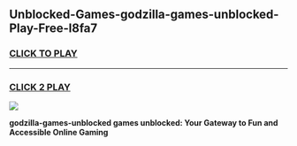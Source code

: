 
## Unblocked-Games-godzilla-games-unblocked-Play-Free-l8fa7
<h3>
<a href="https://premium76.site?title=godzilla-games-unblocked&ref=17A">CLICK TO PLAY</a></h3>
<hr>

<h3>
<a href="https://premium76.site?title=godzilla-games-unblocked&ref=17A">CLICK 2 PLAY</a>
  
</h3>

<a href="https://premium76.site?title=godzilla-games-unblocked&ref=17A"><img src="https://clearcache.store/games.png"></a>


**godzilla-games-unblocked games unblocked: Your Gateway to Fun and Accessible Online Gaming**
